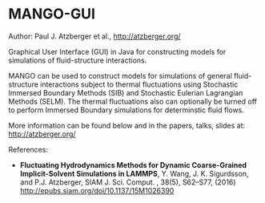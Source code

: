 # MANGO-GUI

Author: Paul J. Atzberger et al., http://atzberger.org/

Graphical User Interface (GUI) in Java for constructing models for simulations of fluid-structure interactions.

MANGO can be used to construct models for simulations of general fluid-structure interactions subject to thermal fluctuations using Stochastic Immersed Boundary Methods (SIB) and Stochastic Eulerian Lagrangian Methods (SELM).  The thermal fluctuations also can optionally be turned off to perform Immersed Boundary simulations for determinstic fluid flows.

More information can be found below and in the papers, talks, slides at:
http://atzberger.org/

References:

* __Fluctuating Hydrodynamics Methods for Dynamic Coarse-Grained Implicit-Solvent Simulations in LAMMPS__,
Y. Wang, J. K. Sigurdsson, and P.J. Atzberger, SIAM J. Sci. Comput. , 38(5), S62–S77, (2016)
http://epubs.siam.org/doi/10.1137/15M1026390
